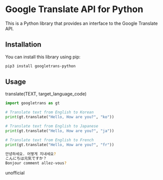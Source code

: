 # Google Translate API for Python

This is a Python library that provides an interface to the Google Translate API.

## Installation

You can install this library using pip:

```bash
pip3 install googletrans-python
```

## Usage
translate(TEXT, target_language_code)

```python
import googletrans as gt

# Translate text from English to Korean
print(gt.translate("Hello, How are you?", "ko"))

# Translate text from English to Japanese
print(gt.translate("Hello, How are you?", "ja"))

# Translate text from English to French
print(gt.translate("Hello, How are you?", "fr"))
```

```bash
안녕하세요. 어떻게 지내세요?
こんにちは元気ですか？
Bonjour comment allez-vous?
```
unofficial
